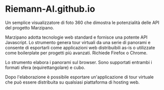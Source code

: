# Riemann-AI.github.io

Un semplice visualizzatore di foto 360 che dimostra le potenzialità delle API del progetto Marzipano.

Marzipano adotta tecnologie web standard e fornisce una potente API Javascript. Lo strumento genera tour virtuali da una serie di panorami e consente di esportarli
come applicazioni web distribuibili as-is o utilizzate come boilerplate per progetti più avanzati. Richiede Firefox o Chrome.

Lo strumento elabora i panorami sul browser. Sono supportati entrambi i formati sfera (equirettangolare) e cubo.

Dopo l'elaborazione è possibile esportare un'applicazione di tour virtuale che può essere distribuita su qualsiasi piattaforma di hosting web.

